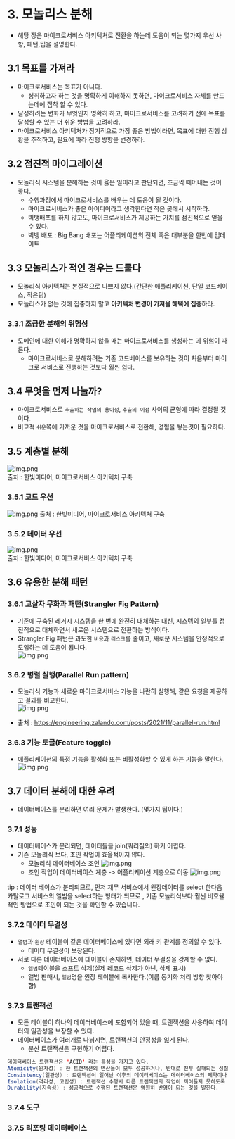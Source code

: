 # 3. 모놀리스 분해
- 해당 장은 마이크로서비스 아키텍처로 전환을 하는데 도움이 되는 몇가지 우선 사항, 패턴,팁을 설명한다.
## 3.1 목표를 가져라
- 마이크로서비스는 목표가 아니다.
  - 성취하고자 하는 것을 명확하게 이해하지 못하면, 마이크로서비스 자체를 만드는데에 집착 할 수 있다.
- 달성하려는 변화가 무엇인지 명확히 하고, 마이크로서비스를 고려하기 전에 목표를 달성할 수 있는 더 쉬운 방법을 고려하라.
- 마이크로서비스 아키텍처가 장기적으로 가장 좋은 방법이라면, 목표에 대한 진행 상황을 추적하고, 필요에 따라 진행 방향을 변경하라.
## 3.2 점진적 마이그레이션
- 모놀리식 시스템을 분해하는 것이 옳은 일이라고 판단되면, 조금씩 떼어내는 것이 좋다.
  - 수행과정에서 마이크로서비스를 배우는 데 도움이 될 것이다.
  - 마이크로서비스가 좋은 아이디어라고 생각한다면 작은 곳에서 시작하라.
  - 빅뱅배포를 하지 않고도, 마이크로서비스가 제공하는 가치를 점진적으로 얻을 수 있다.
  * 빅뱅 배포 : Big Bang 배포는 어플리케이션의 전체 혹은 대부분을 한번에 업데이트
## 3.3 모놀리스가 적인 경우는 드물다
- 모놀리식 아키텍처는 본질적으로 나쁘지 않다.(간단한 애플리케이션, 단일 코드베이스, 작은팀)
- 모놀리스가 없는 것에 집중하지 말고 **아키텍처 변경이 가져올 혜택에 집중**하라.
### 3.3.1 조급한 분해의 위험성
- 도메인에 대한 이해가 명확하지 않을 때는 마이크로서비스를 생성하는 데 위험이 따른다.
  - 마이크로서비스로 분해하려는 기존 코드베이스를 보유하는 것이 처음부터 마이크로 서비스로 진행하는 것보다 훨씬 쉽다.
## 3.4 무엇을 먼저 나눌까?
- 마이크로서비스로 `추출하는 작업의 용이성`, `추출의 이점` 사이의 균형에 따라 결정될 것이다.
- 비교적 `쉬운`쪽에 가까운 것을 마이크로서비스로 전환해, 경험을 쌓는것이 필요하다. 
## 3.5 계층별 분해
![img.png](images/ch03/img.png)  
출처 : 한빛미디어, 마이크로서비스 아키텍처 구축 
### 3.5.1 코드 우선
![img.png](images/ch03/img_1.png)
출처 : 한빛미디어, 마이크로서비스 아키텍처 구축
### 3.5.2 데이터 우선
![img.png](images/ch03/img_2.png)  
출처 : 한빛미디어, 마이크로서비스 아키텍처 구축
## 3.6 유용한 분해 패턴
### 3.6.1 교살자 무화과 패턴(Strangler Fig Pattern)
- 기존에 구축된 레거시 시스템을 한 번에 완전히 대체하는 대신, 시스템의 일부를 점진적으로 대체하면서 새로운 시스템으로 전환하는 방식이다.
- Strangler Fig 패턴은 과도한 `비용`과 `리스크`를 줄이고, 새로운 시스템을 안정적으로 도입하는 데 도움이 됩니다.  
![img.png](images/ch03/img_3.png)
### 3.6.2 병렬 실행(Parallel Run pattern)
- 모놀리식 기능과 새로운 마이크로서비스 기능을 나란히 실행해, 같은 요청을 제공하고 결과를 비교한다.  
![img.png](images/ch03/img_4.png)
* 출처 : https://engineering.zalando.com/posts/2021/11/parallel-run.html
### 3.6.3 기능 토글(Feature toggle)
- 애플리케이션의 특정 기능을 활성화 또는 비활성화할 수 있게 하는 기능을 말한다.  
![img.png](images/ch03/img_5.png)
## 3.7 데이터 분해에 대한 우려
- 데이터베이스를 분리하면 여러 문제가 발생한다. (몇가지 팁이다.)
### 3.7.1 성능
- 데이터베이스가 분리되면, 데이터들을 join(쿼리질의) 하기 어렵다.
- 기존 모놀리식 보다, 조인 작업이 효율적이지 않다.
  - 모놀리식 데이터베이스 조인
  ![img.png](images/ch03/img_6.png)
  - 조인 작업이 데이터베이스 계층 -> 어플리케이션 계층으로 이동
  ![img.png](images/ch03/img_7.png)

tip : 데이터 베이스가 분리되므로, 먼저 재무 서비스에서 원장데이터를 select 한다음 카탈로그 서비스의 엘범을 select하는 형태가 되므로 , 기존 모놀리식보다 훨씬 비효율적인 방법으로 조인이 되는 것을 확인할 수 있습니다.
### 3.7.2 데이터 무결성
- `앨범`과 `원장` 테이블이 같은 데이터베이스에 있다면 외래 키 관계를 정의할 수 있다.
  - 데이터 무결성이 보장된다.
- 서로 다른 데이터베이스에 테이블이 존재하면, 데이터 무결성을 강제할 수 없다.
  - `앨범`테이블을 소프트 삭제(실제 레코드 삭제가 아닌, 삭제 표시)
  - 앨범 판매시, `앨범`명을 원장 테이블에 복사한다.(이름 동기화 처리 방향 찾아야함)
### 3.7.3 트랜잭션
- 모든 테이블이 하나의 데이터베이스에 포함되어 있을 때, 트랜잭션을 사용하여 데이터의 일관성을 보장할 수 있다.
- 데이터베이스가 여러개로 나눠지면, 트랜잭션의 안정성을 잃게 된다. 
  - 분산 트랜잭션은 구현하기 어렵다.
````java
데이터베이스 트랜잭션은 'ACID' 라는 특성을 가지고 있다.
Atomicity(원자성) : 한 트랜잭션의 연산들이 모두 성공하거나, 반대로 전부 실패되는 성질
Consistency(일관성) : 트랜잭션이 일어난 이후의 데이터베이스는 데이터베이스의 제약이나 규칙을 만족(not null 조건, timestamp 칼럼이면 시간 관련 데이터가 들어가야하는 등등)
Isolation(격리성, 고립성) : 트랜잭션 수행시 다른 트랜잭션의 작업이 끼어들지 못하도록 보장하는 것을 말한다.
Durability(지속성) : 성공적으로 수행된 트랜잭션은 영원히 반영이 되는 것을 말한다.
````
### 3.7.4 도구
### 3.7.5 리포팅 데이터베이스

